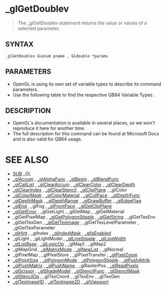 # _glGetDoublev
> The _glGetDoublev statement returns the value or values of a selected parameter.

## SYNTAX
`_glGetDoublev GLenum pname , GLdouble *params`

## PARAMETERS
* OpenGL is using its own set of variable types to describe its command parameters.
* Use the following table to find the respective QB64 Variable Types .


## DESCRIPTION
* OpenGL's documentation is available in several places, so we won't reproduce it here for another time.
* The full description for this command can be found at Microsoft Docs and is also valid for QB64 usage.


# SEE ALSO
* [SUB](SUB.md) _GL
* [_glAccum](_glAccum.md) , [_glAlphaFunc](_glAlphaFunc.md) , [_glBegin](_glBegin.md) , [_glBlendFunc](_glBlendFunc.md)
* [_glCallList](_glCallList.md) , [_glClearAccum](_glClearAccum.md) , [_glClearColor](_glClearColor.md) , [_glClearDepth](_glClearDepth.md)
* [_glClearIndex](_glClearIndex.md) , [_glClearStencil](_glClearStencil.md) , [_glClipPlane](_glClipPlane.md) , _glColor
* [_glColorMask](_glColorMask.md) , [_glColorMaterial](_glColorMaterial.md) , [_glCullFace](_glCullFace.md) , [_glDepthFunc](_glDepthFunc.md)
* [_glDepthMask](_glDepthMask.md) , [_glDepthRange](_glDepthRange.md) , [_glDrawBuffer](_glDrawBuffer.md) , [_glEdgeFlag](_glEdgeFlag.md)
* [_glEnd](_glEnd.md) , _glFog , [_glFrontFace](_glFrontFace.md) , [_glGetClipPlane](_glGetClipPlane.md)
* [_glGetError](_glGetError.md) , _glGetLight , _glGetMap , _glGetMaterial
* _glGetPixelMap , [_glGetPolygonStipple](_glGetPolygonStipple.md) , [_glGetString](_glGetString.md) , _glGetTexEnv
* _glGetTexGen , [_glGetTexImage](_glGetTexImage.md) , _glGetTexLevelParameter , _glGetTexParameter
* [_glHint](_glHint.md) , _glIndex , [_glIndexMask](_glIndexMask.md) , [_glIsEnabled](_glIsEnabled.md)
* _glLight , _glLightModel , [_glLineStipple](_glLineStipple.md) , [_glLineWidth](_glLineWidth.md)
* [_glListBase](_glListBase.md) , [_glLogicOp](_glLogicOp.md) , _glMap1 , _glMap2
* _glMapGrid , [_glMatrixMode](_glMatrixMode.md) , [_glNewList](_glNewList.md) , _glNormal
* _glPixelMap , _glPixelStore , _glPixelTransfer , [_glPixelZoom](_glPixelZoom.md)
* [_glPointSize](_glPointSize.md) , [_glPolygonMode](_glPolygonMode.md) , [_glPolygonStipple](_glPolygonStipple.md) , [_glPushAttrib](_glPushAttrib.md)
* [_glPushMatrix](_glPushMatrix.md) , [_glPushName](_glPushName.md) , _glRasterPos , [_glReadPixels](_glReadPixels.md)
* [_glScissor](_glScissor.md) , [_glShadeModel](_glShadeModel.md) , [_glStencilFunc](_glStencilFunc.md) , [_glStencilMask](_glStencilMask.md)
* [_glStencilOp](_glStencilOp.md) , _glTexCoord , _glTexEnv , _glTexGen
* [_glTexImage1D](_glTexImage1D.md) , [_glTexImage2D](_glTexImage2D.md) , [_glViewport](_glViewport.md)


